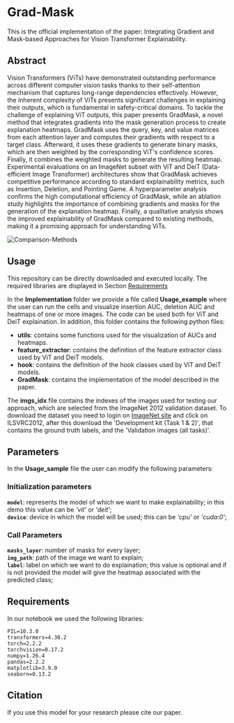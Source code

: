 # Grad-Mask

This is the official implementation of the paper: Integrating Gradient and Mask-based Approaches for Vision Transformer Explainability.

## Abstract

Vision Transformers (ViTs) have demonstrated outstanding performance across different computer vision tasks thanks to their self-attention mechanism that captures long-range dependencies effectively. However, the inherent complexity of ViTs presents significant challenges in explaining their outputs, which is fundamental in safety-critical domains. To tackle the challenge of explaining ViT outputs, this paper presents GradMask, a novel method that integrates gradients into the mask generation process to create explanation heatmaps. GradMask uses the query, key, and value matrices from each attention layer and computes their gradients with respect to a target class. Afterward, it uses these gradients to generate binary masks, which are then weighted by the corresponding ViT's confidence scores. Finally, it combines the weighted masks to generate the resulting heatmap. Experimental evaluations on an ImageNet subset with ViT and DeiT (Data-efficient Image Transformer) architectures show that GradMask achieves competitive performance according to standard explainability metrics, such as Insertion, Deletion, and Pointing Game. A hyperparameter analysis confirms the high computational efficiency of GradMask, while an ablation study highlights the importance of combining gradients and masks for the generation of the explanation heatmap. Finally, a qualitative analysis shows the improved explainability of GradMask compared to existing methods, making it a promising approach for understanding ViTs.


![Comparison-Methods](./Readme_images/Compare.jpg)



## Usage

This repository can be directly downloaded and executed locally. The required libraries are displayed in Section [Requirements](#requirements)

In the **Implementation** folder we provide a file called **Usage_example** where the user can run the cells and visualize insertion AUC, deletion AUC and heatmaps of one or more images. 
The code can be used both for ViT and DeiT explaination. In addition, this folder contains the following python files:
- **utils**: contains some functions used for the visualization of AUCs and heatmaps.
- **feature_extractor**: contains the definition of the feature extractor class used by ViT and DeiT models.
- **hook**: contains the definition of the hook classes used by ViT and DeiT models.
- **GradMask**: contains the implementation of the model described in the paper.

The **imgs_idx** file contains the indexes of the images used for testing our approach, which are selected from the ImageNet 2012 validation dataset. To download the dataset you need to login on [ImageNet site](https://image-net.org/challenges/LSVRC/2012/2012-downloads.php) and click on ILSVRC2012, after this download the 'Development kit (Task 1 & 2)', that contains the ground truth labels, and the 'Validation images (all tasks)'.


## Parameters 
In the **Usage_sample** file the user can modify the following parameters:

### Initialization parameters
**`model`**: represents the model of which we want to make explainability; in this demo this value can be _'vit'_ or _'deit'_;  
**`device`**: device in which the model will be used; this can be _'cpu'_ or _'cuda:0'_;  

### Call Parameters
**`masks_layer`**: number of masks for every layer;  
**`img_path`**: path of the image we want to explain;  
**`label`**: label on which we want to do explaination; this value is optional and if is not provided the model will give the heatmap associated with the predicted class;  




## Requirements <a name="requirements"></a>

In our notebook we used the following libraries:
```
PIL=10.3.0  
transformers=4.30.2
torch=2.2.2
torchvision=0.17.2
numpy=1.26.4
pandas=2.2.2
matplotlib=3.9.0
seaborn=0.13.2
```

## Citation

If you use this model for your research please cite our paper.

